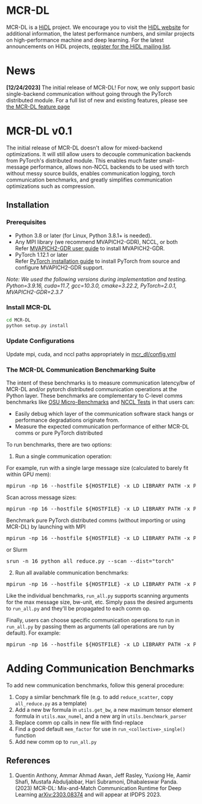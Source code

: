 # MCR-DL

MCR-DL is a [HiDL](https://hidl.cse.ohio-state.edu/) project. We encourage you to visit the [HiDL website](https://hidl.cse.ohio-state.edu/) for additional information, the latest performance numbers, and similar projects on high-performance machine and deep learning. For the latest announcements on HiDL projects, [register for the HiDL mailing list](https://hidl.cse.ohio-state.edu/mailinglists/).

# News
**[12/24/2023]** The initial release of MCR-DL! For now, we only support basic single-backend communication without going through the PyTorch distributed module. For a full list of new and existing features, please see [the MCR-DL feature page](http://hidl.cse.ohio-state.edu/features/#MCR-DL)

# MCR-DL v0.1

The initial release of MCR-DL doesn't allow for mixed-backend optimizations. It will still allow users to decouple communication backends from PyTorch's distributed module. This enables much faster small-message performance, allows non-NCCL backends to be used with torch without messy source builds, enables communication logging, torch communication benchmarks, and greatly simplifies communication optimizations such as compression.


## Installation

### Prerequisites
- Python 3.8 or later (for Linux, Python 3.8.1+ is needed).
- Any MPI library (we recommend MVAPICH2-GDR), NCCL, or both </br>
Refer [MVAPICH2-GDR user guide](https://mvapich.cse.ohio-state.edu/userguide/gdr/) to install MVAPICH2-GDR.
- PyTorch 1.12.1 or later </br>
Refer [PyTorch installation guide](/docs/installation/PYTORCH_INSTALLATION_GUIDE.md) to install PyTorch from source and configure MVAPICH2-GDR support.

*Note:
We used the following versions during implementation and testing.
Python=3.9.16, cuda=11.7, gcc=10.3.0, cmake=3.22.2, PyTorch=2.0.1, MVAPICH2-GDR=2.3.7*

### Install MCR-DL
```bash
cd MCR-DL
python setup.py install
```

### Update Configurations
Update mpi, cuda, and nccl paths appropriately in [mcr_dl/config.yml](/mcr_dl/config.yml)

### The MCR-DL Communication Benchmarking Suite

The intent of these benchmarks is to measure communication latency/bw of MCR-DL and/or pytorch distributed communication operations at the Python layer. These benchmarks are complementary to C-level comms benchmarks like [OSU Micro-Benchmarks](https://mvapich.cse.ohio-state.edu/benchmarks/) and [NCCL Tests](https://github.com/NVIDIA/nccl-tests) in that users can:
- Easily debug which layer of the communication software stack hangs or performance degradations originate from.
- Measure the expected communication performance of either MCR-DL comms or pure PyTorch distributed

To run benchmarks, there are two options:

1. Run a single communication operation:

For example, run with a single large message size (calculated to barely fit within GPU mem):
<pre>
mpirun -np 16 --hostfile ${HOSTFILE} -x LD_LIBRARY_PATH -x PATH -x LD_PRELOAD python all_reduce.py
</pre>

Scan across message sizes:
<pre>
mpirun -np 16 --hostfile ${HOSTFILE} -x LD_LIBRARY_PATH -x PATH -x LD_PRELOAD python all_reduce.py --scan
</pre>

Benchmark pure PyTorch distributed comms (without importing or using MCR-DL) by launching with MPI
<pre>
mpirun -np 16 --hostfile ${HOSTFILE} -x LD_LIBRARY_PATH -x PATH -x LD_PRELOAD python all_reduce.py --scan --dist="torch"
</pre>

or Slurm
<pre>
srun -n 16 python all_reduce.py --scan --dist="torch"
</pre>


2. Run all available communication benchmarks:

<pre>
mpirun -np 16 --hostfile ${HOSTFILE} -x LD_LIBRARY_PATH -x PATH -x LD_PRELOAD python run_all.py
</pre>

Like the individual benchmarks, `run_all.py` supports scanning arguments for the max message size, bw-unit, etc. Simply pass the desired arguments to `run_all.py` and they'll be propagated to each comm op.

Finally, users can choose specific communication operations to run in `run_all.py` by passing them as arguments (all operations are run by default). For example:

<pre>
mpirun -np 16 --hostfile ${HOSTFILE} -x LD_LIBRARY_PATH -x PATH -x LD_PRELOAD python run_all.py --scan --all-reduce --all-to-all --broadcast
</pre>


# Adding Communication Benchmarks

To add new communication benchmarks, follow this general procedure:

1. Copy a similar benchmark file (e.g. to add `reduce_scatter`, copy `all_reduce.py` as a template)
2. Add a new bw formula in `utils.get_bw`, a new maximum tensor element formula in `utils.max_numel`, and a new arg in `utils.benchmark_parser`
3. Replace comm op calls in new file with find-replace
4. Find a good default `mem_factor` for use in `run_<collective>_single()` function
5. Add new comm op to `run_all.py`


## References
1. Quentin Anthony, Ammar Ahmad Awan, Jeff Rasley, Yuxiong He, Aamir Shafi, Mustafa Abduljabbar, Hari Subramoni, Dhabaleswar Panda. (2023) MCR-DL: Mix-and-Match Communication Runtime for Deep Learning [arXiv:2303.08374](https://arxiv.org/abs/2303.08374) and will appear at IPDPS 2023.

